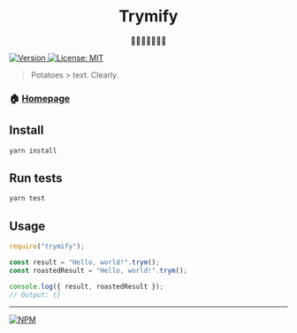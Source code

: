 <h1 align="center">Trymify</h1>
<p align="center">🥔🥔🥔🥔🥔🥔🥔</p>
<p>
  <a href="https://www.npmjs.com/package/trymify" target="_blank">
    <img alt="Version" src="https://img.shields.io/npm/v/trymify.svg">
  </a>
  <a href="#" target="_blank">
    <img alt="License: MIT" src="https://img.shields.io/badge/License-MIT-yellow.svg" />
  </a>
</p>

> Potatoes > text. Clearly.

### 🏠 [Homepage](https://trymify.com)

## Install

```sh
yarn install
```

## Run tests

```sh
yarn test
```

## Usage

```javascript
require("trymify");

const result = "Hello, world!".trym();
const roastedResult = "Hello, world!".trym();

console.log({ result, roastedResult });
// Output: {}
```

---

[![NPM](https://nodei.co/npm/trymify.png)](https://nodei.co/npm/trymify/)
